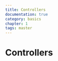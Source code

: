 ```yaml
---
title: Controllers
documentation: true
category: basics
chapter: 1
tags: master
---
```


# Controllers
